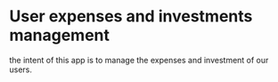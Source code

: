 # User expenses and investments management

the intent of this app is to manage the expenses and investment of our users.
